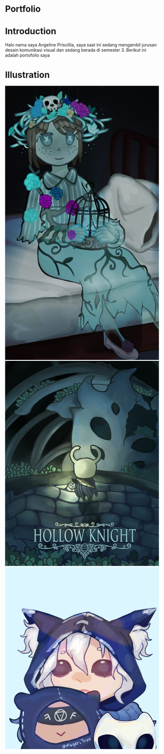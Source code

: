 # Portfolio
# Introduction

  Halo nama saya Angeline Priscillia, saya saat ini sedang mengambil jurusan desain komunikasi visual dan sedang berada di semester 3.                                                     Berikut ini adalah portofolio saya
# Illustration
<body>
 
 <img src="https://github.com/AngelPriscillia/AngelPriscillia.github.io/blob/main/CVimage/Portofolio/Emma%20Woods.jpeg" alt="">
<img src="https://github.com/AngelPriscillia/AngelPriscillia.github.io/blob/main/CVimage/Portofolio/Hollow%20Knight.jpg" alt="">
<img src="https://github.com/AngelPriscillia/AngelPriscillia.github.io/blob/main/CVimage/Portofolio/Ithaqua.jpeg" alt="">
